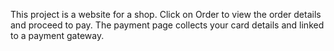 This project is a website for a shop.
Click on Order to view the order details and proceed to pay.
The payment page collects your card details and linked to a payment gateway.
